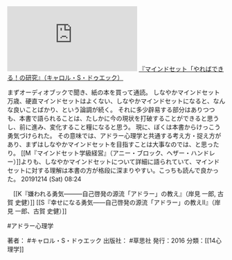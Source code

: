 [![](https://gyazo.com/1c9975ba923bd0aefd836956551a82e4.img)](http://amzn.to/38GwSGP)
[『マインドセット「やればできる！の研究』（キャロル・S・ドゥエック）](https://amzn.to/38GwSGP)

まずオーディオブックで聞き、紙の本を買って通読。
しなやかマインドセット万歳、硬直マインドセットはよくない、しなやかマインドセットになると、なんな良いことばかり、という論調が続く。
それに多少辟易する部分はありつつも、本書で語られることは、たしかに今の現状を打破することができると思うし、前に進み、変化すること糧になると思う。
現に、ぼくは本書からけっこう勇気づけられた。
その意味では、アドラー心理学と共通する考え方・捉え方があり、まずはしなやかマインドセットを目指すことは大事なのでは、と思ったり。
[[M『マインドセット学級経営』（アニー・ブロック、ヘザー・ハンドレー）]]よりも、しなやかマインドセットについて詳細に語られていて、マインドセットに対する理解は本書の方が格段に深まりやすい。こっちも読んで良かった。
20191214 (Sat) 08:24

　[[K『嫌われる勇気―――自己啓発の源流「アドラー」の教え』（岸見 一郎, 古賀 史健）]]
 [[S『幸せになる勇気――自己啓発の源流「アドラー」の教えII』（岸見 一郎、古賀 史健）]]

#アドラー心理学

著者： #キャロル・S・ドゥエック
出版社： #草思社
発行：2016
分類：[[14心理学]]

